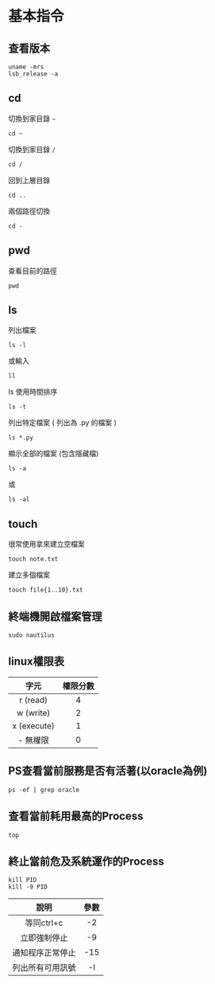# 基本指令

## 查看版本
```
uname -mrs
lsb_release -a
```

## cd

切換到家目錄 `~`
```
cd ~
```

切換到家目錄 `/`
```
cd /
```

回到上層目錄
```
cd ..
```

兩個路徑切換
```
cd -
```

## pwd
查看目前的路徑
```
pwd
```

## ls
列出檔案
```
ls -l
```
或輸入
```
ll
```

ls 使用時間排序
```
ls -t
```

列出特定檔案 ( 列出為 .py 的檔案 )
```
ls *.py
```

顯示全部的檔案 (包含隱藏檔)
```
ls -a
```
或
```
ls -al
```

## touch

很常使用拿來建立空檔案
```
touch note.txt
```
建立多個檔案
```
touch file{1..10}.txt
```
## 終端機開啟檔案管理
```
sudo nautilus
```

## linux權限表

|     字元      | 權限分數  |
|:------------:|:--------:|
|   r (read)   |     4    |
|   w (write)  |     2    |
|  x (execute) |     1    |
|    - 無權限   |     0    |

## PS查看當前服務是否有活著(以oracle為例)
```
ps -ef | grep oracle
```
## 查看當前耗用最高的Process
```
top
```
## 終止當前危及系統運作的Process
```
kill PID
kill -9 PID
```
|     說明      | 參數  |
|:------------:|:--------:|
|   等同ctrl+c   |     -2    |
|   立即強制停止  |     -9    |
| 通知程序正常停止 |     -15    |
|    列出所有可用訊號   |     -l    |